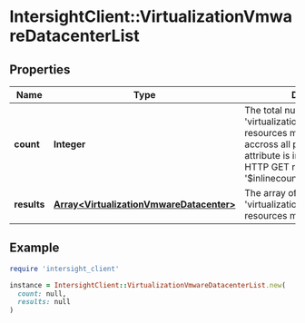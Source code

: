 # IntersightClient::VirtualizationVmwareDatacenterList

## Properties

| Name | Type | Description | Notes |
| ---- | ---- | ----------- | ----- |
| **count** | **Integer** | The total number of &#39;virtualization.VmwareDatacenter&#39; resources matching the request, accross all pages. The &#39;Count&#39; attribute is included when the HTTP GET request includes the &#39;$inlinecount&#39; parameter. | [optional] |
| **results** | [**Array&lt;VirtualizationVmwareDatacenter&gt;**](VirtualizationVmwareDatacenter.md) | The array of &#39;virtualization.VmwareDatacenter&#39; resources matching the request. | [optional] |

## Example

```ruby
require 'intersight_client'

instance = IntersightClient::VirtualizationVmwareDatacenterList.new(
  count: null,
  results: null
)
```

